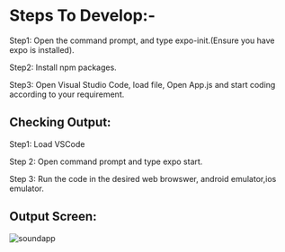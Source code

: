 # Steps To Develop:-

Step1: Open the command prompt, and type expo-init.(Ensure you have expo is installed).

Step2: Install npm packages.

Step3: Open Visual Studio Code, load file, Open App.js and start coding according to your requirement.


## Checking Output:
Step1: Load VSCode

Step 2: Open command prompt and type expo start.

Step 3: Run the code in the desired web browswer, android emulator,ios emulator.


## Output Screen:

![soundapp](https://user-images.githubusercontent.com/72103327/125745999-925be307-0efe-4896-81cb-69990ef56ccf.PNG)

